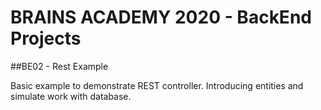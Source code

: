 # BRAINS ACADEMY 2020 - BackEnd Projects

##BE02 - Rest Example

Basic example to demonstrate REST controller. Introducing entities and simulate work with database.
